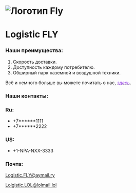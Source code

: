# ![Логотип Fly](about/logo.png) 
# Logistic FLY

### **Наши преимущества**:
1. Скорость доставки.
2. Доступность каждому потребителю.
3. Обширный парк наземной и воздушной техники.
 
Всё и немного больше вы можете почитать о нас, [<font color="BlueViolet">*здесь*</font>](about/About.md).

### **Наши контакты:**

### Ru:  
- +7******1111
- +7******2222

### US:
- +1-NPA-NXX-3333

### Почта:

[Logistic.FLY@aymail.ry](https://pikuco.ru/upload/test_stable/bb6/bb69551557a96db92fd1c501049c0f1f.webp)

[Lolgistic.LOL@lolmail.lol](https://zvetnoe.ru/upload/resize_cache/catalog/w750h1000/e60/e60293efa4ca9af64c7c738a3a8ce2a3.jpg)
